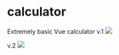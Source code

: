 # calculator
Extremely basic Vue calculator
v.1
![](https://i.imgur.com/DwyFXxm.png)

v.2
![](https://i.imgur.com/abS42HD.png)
